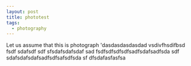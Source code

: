 ```yaml
---
layout: post
title: phototest
tags:
  - photography
---
```


Let us assume that this is photograph
'dasdasdasdasdad
 vsdivfhsdifbsd
fsdf
sdafsdf
sdf
sfsdafsdafsdaf
sad
fsdfsdfsdfsdfsadfsdafsadfsda
sdf
sdafsdafsdafsadfsdfsafsdfsda
sf
dfsdafasfasfsa

